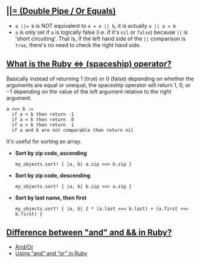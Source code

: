 ## [||= (Double Pipe / Or Equals)](http://www.rubyinside.com/what-rubys-double-pipe-or-equals-really-does-5488.html)

- `a ||= b` is NOT equivalent to `a = a || b`, it is actually `a || a = b`
- `a` is only set if `a` is logically false (i.e. if it's `nil` or `false`) because `||` is 'short circuiting'. That is, if the left hand side of the `||` comparison is `true`, there's no need to check the right hand side.

## [What is the Ruby <=> (spaceship) operator?](https://stackoverflow.com/questions/827649/what-is-the-ruby-spaceship-operator)

Basically instead of returning 1 (true) or 0 (false) depending on whether the arguments are equal or unequal, the spaceship operator will return 1, 0, or −1 depending on the value of the left argument relative to the right argument.

    a <=> b :=
      if a < b then return -1
      if a = b then return  0
      if a > b then return  1
      if a and b are not comparable then return nil

It's useful for sorting an array.

- **Sort by zip code, ascending**

      my_objects.sort! { |a, b| a.zip <=> b.zip }

- **Sort by zip code, descending**

      my_objects.sort! { |a, b| b.zip <=> a.zip }

- **Sort by last name, then first**

      my_objects.sort! { |a, b| 2 * (a.last <=> b.last) + (a.first <=> b.first) }

## [Difference between "and" and && in Ruby?](https://stackoverflow.com/questions/1426826/difference-between-and-and-in-ruby)

- [And/Or](https://graceful.dev/courses/the-freebies/modules/ruby-language/topic/episode-125-and-or/)
- [Using “and” and “or” in Ruby](https://avdi.codes/using-and-and-or-in-ruby/)

